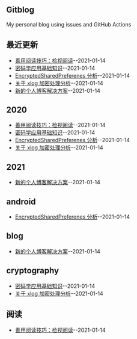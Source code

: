 ## Gitblog
My personal blog using issues and GitHub Actions
## 最近更新
- [善用阅读技巧：检视阅读](https://github.com/Urchinzhou/gitblog/issues/6)--2021-01-14
- [密码学应用基础知识](https://github.com/Urchinzhou/gitblog/issues/5)--2021-01-14
- [EncryptedSharedPreferenes 分析](https://github.com/Urchinzhou/gitblog/issues/4)--2021-01-14
- [关于 xlog 加密处理分析](https://github.com/Urchinzhou/gitblog/issues/3)--2021-01-14
- [新的个人博客解决方案](https://github.com/Urchinzhou/gitblog/issues/2)--2021-01-14
## 2020
- [善用阅读技巧：检视阅读](https://github.com/Urchinzhou/gitblog/issues/6)--2021-01-14
- [密码学应用基础知识](https://github.com/Urchinzhou/gitblog/issues/5)--2021-01-14
- [EncryptedSharedPreferenes 分析](https://github.com/Urchinzhou/gitblog/issues/4)--2021-01-14
- [关于 xlog 加密处理分析](https://github.com/Urchinzhou/gitblog/issues/3)--2021-01-14
## 2021
- [新的个人博客解决方案](https://github.com/Urchinzhou/gitblog/issues/2)--2021-01-14
## android
- [EncryptedSharedPreferenes 分析](https://github.com/Urchinzhou/gitblog/issues/4)--2021-01-14
## blog
- [新的个人博客解决方案](https://github.com/Urchinzhou/gitblog/issues/2)--2021-01-14
## cryptography
- [密码学应用基础知识](https://github.com/Urchinzhou/gitblog/issues/5)--2021-01-14
- [关于 xlog 加密处理分析](https://github.com/Urchinzhou/gitblog/issues/3)--2021-01-14
## 阅读
- [善用阅读技巧：检视阅读](https://github.com/Urchinzhou/gitblog/issues/6)--2021-01-14
